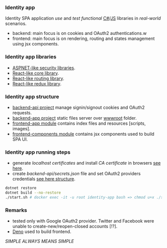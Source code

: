 ### Identity app
Identity SPA application *use* and *test* *functional* [C#](https://github.com/dragos-tudor/backend-security)/[JS](https://github.com/dragos-tudor/frontend-rendering) libraries in *real-world* scenarios.
- backend: main focus is on cookies and OAuth2 authentications.w
- frontend: main focus is on rendering, routing and states management using jsx components.

### Identity app libraries
- [ASPNET-like security libraries](https://github.com/dragos-tudor/backend-security).
- [React-like core library](https://github.com/dragos-tudor/frontend-rendering).
- [React-like routing library](https://github.com/dragos-tudor/frontend-routing).
- [React-like redux library](https://github.com/dragos-tudor/frontend-states).

### Identity app structure
- [backend-api project](./backend-api/) manage signin/signout cookies and OAuth2 requests.
- [backend-app project](./backend-app/) static files server over [wwwroot](./backend-app/wwwroot/) folder.
- [frontend-app module](./frontend-app/) contains index files and resources [scripts, images].
- [frontend-components module](./frontend-components/) contains jsx components used to build SPA UI.

### Identity app running steps
- generate *localhost certificates* and install *CA certificate* in browsers [see here](./OBS.md).
- create *backend-api/secrets.json* file and set OAuth2 providers credentials [see here structure](./OBS.md).
```sh
dotnet restore
dotnet build --no-restore
./start.sh # docker exec -it -u root identity-app bash => chmod u+x ./start.sh
```

### Remarks
- tested only with Google OAuth2 provider. Twitter and Facebook were unable to create-new/reopen-closed accounts [!?].
- [Deno](https://deno.com/) used to build frontend.

*SIMPLE ALWAYS MEANS SIMPLE*